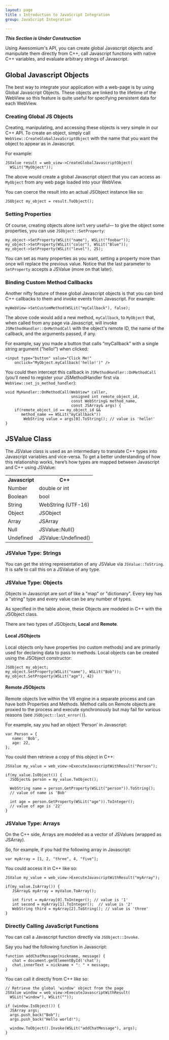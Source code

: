 ```yaml
---
layout: page
title : Introduction to JavaScript Integration
group: JavaScript Integration

---
```


___This Section is Under Construction___

Using Awesomium's API, you can create global Javascript objects and manipulate them directly from C++, call Javascript functions with native C++ variables, and evaluate arbitrary strings of Javascript. 

## Global Javascript Objects

The best way to integrate your application with a web-page is by using Global Javascript Objects. These objects are linked to the lifetime of the WebView so this feature is quite useful for specifying persistent data for each WebView.

### Creating Global JS Objects

Creating, manipulating, and accessing these objects is very simple in our C++ API. To create an object, simply call `WebView::CreateGlobalJavaScriptObject` with the name that you want the object to appear as in Javascript.

For example:

	JSValue result = web_view->CreateGlobalJavascriptObject(
	  WSLit("MyObject"));
	
The above would create a global Javascript object that you can access as `MyObject` from any web page loaded into your WebView.

You can coerce the result into an actual JSObject instance like so:

    JSObject my_object = result.ToObject();
    
### Setting Properties

Of course, creating objects alone isn’t very useful–- to give the object some properties, you can use `JSObject::SetProperty`:

	my_object->SetProperty(WSLit("name"), WSLit("foobar"));
	my_object->SetProperty(WSLit("color"), WSLit("Blue"));
	my_object->SetProperty(WSLit("level"), 25);
	
You can set as many properties as you want, setting a property more than once will replace the previous value. Notice that the last parameter to `SetProperty` accepts a JSValue (more on that later).

### Binding Custom Method Callbacks

Another nifty feature of these global Javascript objects is that you can bind C++ callbacks to them and invoke events from Javascript. For example:

	myWebView->SetCustomMethod(WSLit("myCallback"), false);

The above code would add a new method, `myCallback`, to `MyObject` that, when called from any page via Javascript, will invoke `JSMethodHandler::OnMethodCall` with the object's remote ID, the name of the callback, and the arguments passed, if any.

For example, say you made a button that calls “myCallback” with a single string argument (”hello!”) when clicked:

	<input type="button" value="Click Me!"
		onclick="MyObject.myCallback('hello!')" />
		
You could then intercept this callback in `JSMethodHandler::OnMethodCall` (you’ll need to register your JSMethodHandler first via `WebView::set_js_method_handler`):

	void MyHandler::OnMethodCall(WebView* caller,
                                 unsigned int remote_object_id, 
                                 const WebString& method_name,
                                 const JSArray& args) {
		if(remote_object_id == my_object_id &&
		   method_name == WSLit("myCallback"))
			WebString value = args[0].ToString(); // value is 'hello!'
	}

## JSValue Class

The JSValue class is used as an intermediary to translate C++ types into Javascript variables and vice-versa. To get a better understanding of how this relationship works, here’s how types are mapped between Javascript and C++ using JSValue:

<table>
<tr><th>Javascript</th><th>C++</th></tr>
<tr><td>Number</td><td>double or int</td></tr>
<tr><td>Boolean</td><td>bool</td></tr>
<tr><td>String</td><td>WebString (UTF-16)</td></tr>
<tr><td>Object</td><td>JSObject</td></tr>
<tr><td>Array</td><td>JSArray</td></tr>
<tr><td>Null</td><td>JSValue::Null()</td></tr>
<tr><td>Undefined</td><td>JSValue::Undefined()</td></tr>
</table>


### JSValue Type: Strings

You can get the string representation of any JSValue via `JSValue::ToString`. It is safe to call this on a JSValue of any type.

### JSValue Type: Objects

Objects in Javascript are sort of like a "map" or "dictionary". Every key has a "string" type and every value can be any number of types.

As specified in the table above, these Objects are modeled in C++ with the JSObject class. 

There are two types of JSObjects, **Local** and **Remote**. 

#### Local JSObjects

Local objects only have properties (no custom methods) and are primarily used for declaring data to pass to methods. Local objects can be created using the JSObject constructor:

    JSObject my_object;
    my_object.SetProperty(WSLit("name"), WSLit("Bob"));
    my_object.SetProperty(WSLit("age"), 42)

#### Remote JSObjects

Remote objects live within the V8 engine in a separate process and can have both Properties and Methods. Method calls on Remote objects are proxied to the process and execute synchronously but may fail for various reasons (see `JSObject::last_error()`).

For example, say you had an object ‘Person’ in Javascript:

	var Person = {
	   name: 'Bob',
	   age: 22,
	};
	
You could then retrieve a copy of this object in C++:

	JSValue my_value = web_view->ExecuteJavascriptWithResult("Person");
	
	if(my_value.IsObject()) {
      JSObject& person = my_value.ToObject();

      WebString name = person.GetProperty(WSLit("person")).ToString();
      // value of name is 'Bob'
      
      int age = person.GetProperty(WSLit("age")).ToInteger();
      // value of age is '22'
	}

### JSValue Type: Arrays

On the C++ side, Arrays are modeled as a vector of JSValues (wrapped as JSArray).

So, for example, if you had the following array in Javascript:

	var myArray = [1, 2, "three", 4, "five"];
	
You could access it in C++ like so:

	JSValue my_value = web_view->ExecuteJavascriptWithResult("myArray");
	
	if(my_value.IsArray()) {
	   JSArray& myArray = myValue.ToArray();
	
	   int first = myArray[0].ToInteger(); // value is '1'
	   int second = myArray[1].ToInteger();  // value is '2'
	   WebString third = myArray[2].ToString(); // value is 'three'
	}

### Directly Calling JavaScript Functions

You can call a Javascript function directly via `JSObject::Invoke`.

Say you had the following function in Javascript:

	function addChatMessage(nickname, message) {
	   chat = document.getElementById('chat');
	   chat.innerText = nickname + ": " + message;
	}
	
You can call it directly from C++ like so:

    // Retrieve the global 'window' object from the page
	JSValue window = web_view->ExecuteJavascriptWithResult(
	  WSLit("window"), WSLit(""));
	  
	if (window.IsObject()) {
      JSArray args;
	  args.push_back("Bob");
	  args.push_back("Hello world!");
	
	  window.ToObject().Invoke(WSLit("addChatMessage"), args);
	}